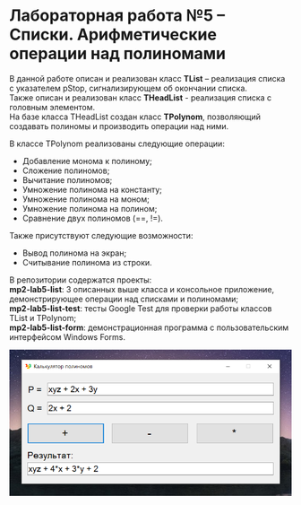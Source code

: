 # Лабораторная работа №5 – Списки. Арифметические операции над полиномами

В данной работе описан и реализован класс **TList** – реализация списка с указателем pStop, сигнализирующем об окончании списка.  
Также описан и реализован класс **THeadList** - реализация списка с головным элементом.  
На базе класса THeadList создан класс **TPolynom**, позволяющий создавать полиномы и производить операции над ними.  

В классе TPolynom реализованы следующие операции:

- Добавление монома к полиному;
- Сложение полиномов;
- Вычитание полиномов;
- Умножение полинома на константу;
- Умножение полинома на моном;
- Умножение полинома на полином;
- Сравнение двух полиномов (==, !=).

Также присутствуют следующие возможности:
- Вывод полинома на экран;
- Считывание полинома из строки.

В репозитории содержатся проекты:  
**mp2-lab5-list**: 3 описанных выше класса и консольное приложение, демонстрирующее операции над списками и полиномами;  
**mp2-lab5-list-test**: тесты Google Test для проверки работы классов TList и TPolynom;  
**mp2-lab5-list-form**: демонстрационная программа с пользовательским интерфейсом Windows Forms.

![Sreenshot](https://github.com/alexChurkin/mp2-lab5-list/raw/main/Screenshot.png)
